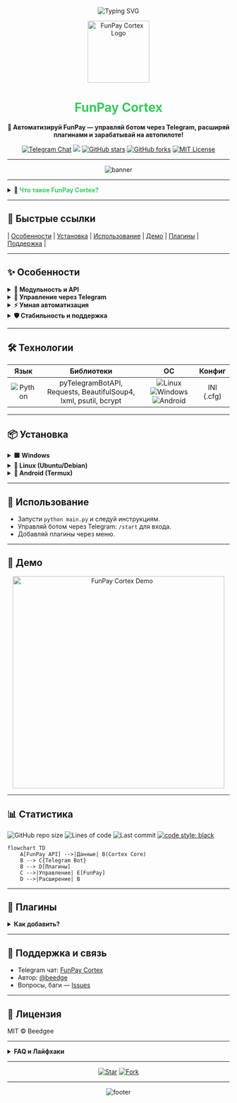 <!-- Open Graph / Twitter Card Meta -->
<meta property="og:title" content="FunPay Cortex — Авто-Бот для FunPay ☄️" />
<meta property="og:description" content="Мощный Telegram-бот для FunPay: автосдача, автоответы, автоподнятие, плагины. Экономьте время, управляйте онлайн. Установите и забудьте!" />
<meta property="og:image" content="https://i.imgur.com/mU4Jum5.png" />
<meta name="twitter:card" content="summary_large_image" />

<p align="center">
  <img src="https://readme-typing-svg.demolab.com?font=Fira+Code&pause=800&color=36CA5C&vCenter=true&width=700&lines=%F0%9F%9A%80+FunPay+Cortex%3A+%D0%91%D0%BE%D1%82%2C+%D0%BA%D0%BE%D1%82%D0%BE%D1%80%D1%8B%D0%B9+%D0%B4%D0%B5%D0%BB%D0%B0%D0%B5%D1%82+%D0%B2%D1%81%D1%91!;%F0%9F%91%BD+%D0%90%D0%B2%D1%82%D0%BE%D0%B2%D1%8B%D0%B4%D0%B0%D1%87%D0%B0%2C+%D1%80%D0%B0%D1%81%D1%88%D0%B8%D1%80%D1%8F%D0%B5%D0%BC%D0%BE%D1%81%D1%82%D1%8C%2C+%D1%82%D0%B5%D0%BB%D0%B5%D0%B3%D1%80%D0%B0%D0%BC-%D1%83%D0%BF%D1%80%D0%B0%D0%B2%D0%BB%D0%B5%D0%BD%D0%B8%D0%B5!+%F0%9F%9A%80" alt="Typing SVG" />
</p>

<p align="center">
  <img src="https://i.imgur.com/mU4Jum5.png" width="140" alt="FunPay Cortex Logo"/>
</p>

<h1 align="center">
  <span style="color:#36CA5C"><b>FunPay Cortex</b></span>
</h1>

<p align="center">
  <b>🤖 Автоматизируй FunPay — управляй ботом через Telegram, расширяй плагинами и зарабатывай на автопилоте!</b>
</p>

<p align="center">
  <a href="https://t.me/FunPayCortex"><img src="https://img.shields.io/badge/Telegram-%F0%9F%92%AC%20чат-blue?style=for-the-badge&logo=telegram" alt="Telegram Chat"></a>
  <a href="https://www.python.org/"><img src="https://img.shields.io/badge/Python-3.11%2B-yellow?style=for-the-badge&logo=python"></a>
  <a href="https://github.com/Beedgee/FunPayCortex/stargazers"><img src="https://img.shields.io/github/stars/Beedgee/FunPayCortex?label=Stars&logo=github&color=36CA5C&style=for-the-badge" alt="GitHub stars"></a>
  <a href="https://github.com/Beedgee/FunPayCortex/network"><img src="https://img.shields.io/github/forks/Beedgee/FunPayCortex?label=Forks&logo=github&color=blueviolet&style=for-the-badge" alt="GitHub forks"></a>
  <a href="https://opensource.org/licenses/MIT"><img src="https://img.shields.io/badge/License-MIT-green?style=for-the-badge" alt="MIT License"></a>
</p>

---

<p align="center">
  <img src="https://capsule-render.vercel.app/api?type=rect&color=FFEEAD,FFB347,FFCC70,36CA5C,F9F871,FFD700&height=120&section=header&text=FunPay%20Cortex&fontSize=48&fontAlignY=55&desc=Авто-Бот%20для%20FunPay%20с%20Telegram%20и%20плагинами!&descAlignY=75&fontColor=222222" alt="banner">
</p>

---

<details>
<summary><b>🧠 <span style="color:#36CA5C">Что такое FunPay Cortex?</span></b></summary>

> **FunPay Cortex** — это не просто бот. Это ультимативный мозг для вашей торговли на FunPay.  
> Автовыдача, автоподнятие лотов, автоответы, вечный онлайн, кастомные плагины и полный контроль в Telegram.  
>  
> Не тратьте время вручную — Cortex сделает всю рутину за вас.  
>  
> <img src="https://media.giphy.com/media/3o6Zt481isNVuQI1l6/giphy.gif" width="180" alt="matrix_cortex"/>
>
> <sub>— "Почему бы просто не автоматизировать весь бизнес?" — Cortex (почти)</sub>
</details>

---

## 🚩 Быстрые ссылки

| [Особенности](#-особенности) | [Установка](#-установка) | [Использование](#-использование) | [Демо](#-демо) | [Плагины](#-плагины) | [Поддержка](#-поддержка) |

---

## ✨ Особенности

<details>
<summary><b>🧩 Модульность и API</b></summary>

- **Изолированная библиотека `FunPayAPI`** — ядро, которое можно использовать отдельно!
- **Плагины** — добавляйте кастомные функции за 5 минут.
- **Мультиязычность** — RU/EN/UA интерфейс.
</details>

<details>
<summary><b>📲 Управление через Telegram</b></summary>

- **Интерактивная панель** — забудьте про ручное редактирование файлов.
- **Мгновенные уведомления** — заказы, отзывы, сообщения.
- **Мульти-админ** — делегируйте управление безопасно.
</details>

<details>
<summary><b>⚡ Умная автоматизация</b></summary>

- **Автовыдача** — кастомная логика, мульти-выдача.
- **Автоподнятие лотов** — обходит лимиты FunPay.
- **Автоответчик** — макросы и авто-команды.
- **Вечный онлайн** — всегда на связи.
</details>

<details>
<summary><b>🛡️ Стабильность и поддержка</b></summary>

- **Proxy** — работает из любого места.
- **systemd сервис** — запуск как сервис.
- **Гибкое логирование** — полный контроль над логами.
- **Авто-обновления** — всегда актуальная версия.
</details>

---

## 🛠️ Технологии

| Язык | Библиотеки | ОС | Конфиг |
|:----:|:----------:|:--:|:------:|
| ![Python](https://img.shields.io/badge/-Python%203.11+-yellow?logo=python&style=flat) | pyTelegramBotAPI, Requests, BeautifulSoup4, lxml, psutil, bcrypt | ![Linux](https://img.shields.io/badge/-Linux-blue?logo=linux&style=flat) ![Windows](https://img.shields.io/badge/-Windows-0078d6?logo=windows&style=flat) ![Android](https://img.shields.io/badge/-Android-3DDC84?logo=android&style=flat) | INI (.cfg) |

---

## 📦 Установка

<details>
<summary><b>🟦 Windows</b></summary>

1. <a href="https://www.python.org/ftp/python/3.11.0/python-3.11.0-amd64.exe"><b>Скачай Python 3.11+</b></a> и поставь галочку «Add python.exe to PATH» при установке.
2. <b>Скачай архив</b> с кодом FunPay Cortex с <a href="https://github.com/Beedgee/FunPayCortex/archive/refs/heads/main.zip">GitHub</a>.
3. Распакуй архив и перейди в папку проекта.
4. Открой командную строку в этой папке и выполни:
    ```shell
    python -m venv venv
    venv\Scripts\activate
    pip install -r requirements.txt
    python main.py
    ```
5. Следуй инструкциям в консоли и в Telegram-боте.
</details>

<details>
<summary><b>🐧 Linux (Ubuntu/Debian)</b></summary>

1. <b>Установи зависимости:</b>
    ```bash
    sudo apt update && sudo apt install python3 python3-pip python3-venv git -y
    ```
2. <b>Клонируй репозиторий:</b>
    ```bash
    git clone https://github.com/Beedgee/FunPayCortex.git
    cd FunPayCortex
    ```
3. <b>Создай и активируй виртуальное окружение:</b>
    ```bash
    python3 -m venv venv
    source venv/bin/activate
    ```
4. <b>Установи зависимости и запусти настройку:</b>
    ```bash
    pip install -r requirements.txt
    python main.py
    ```
5. <b>Следуй инструкциям в консоли и в Telegram-боте.</b>
</details>

<details>
<summary><b>🤖 Android (Termux)</b></summary>

1. <b>Установи Termux</b> (лучше из F-Droid).
2. Открой Termux и выполни:
    ```bash
    pkg update -y && pkg install python git -y
    git clone https://github.com/Beedgee/FunPayCortex.git
    cd FunPayCortex
    python -m venv venv
    source venv/bin/activate
    pip install -r requirements.txt
    python main.py
    ```
3. <b>Следуй инструкциям в консоли и в Telegram-боте.</b>
4. Для фоновой работы используй <code>tmux</code>:
    ```bash
    pkg install tmux -y
    tmux new-session -s cortex
    # Внутри: cd FunPayCortex && source venv/bin/activate && python main.py
    # Для отсоединения: Ctrl+b, d
    ```
</details>

---

## 🚀 Использование

- Запусти `python main.py` и следуй инструкциям.
- Управляй ботом через Telegram: `/start` для входа.
- Добавляй плагины через меню.

---

## 🎥 Демо

<p align="center">
  <img src="https://media.giphy.com/media/v1.Y2lkPTc5MGI3NjExMWVxbDA3N2N3eGxjY2p4aGhnbzdjN2V0aGVzZzF0dGc0d2xjY2Z4bCZlcD12MV9naWZzX3NlYXJjaCZjdD1n/sIIhZliQ2k393wXyIC/giphy.gif" width="480" alt="FunPay Cortex Demo"/>
</p>

<!--
Как добавить демо-видео:
1. Залей видео на YouTube.
2. Добавь превью и ссылку вот так:
[![Демо FunPay Cortex](https://img.youtube.com/vi/ТВОЙ_ID/0.jpg)](https://youtu.be/ТВОЙ_ID)
или просто вставь ссылку на видео.
Можно использовать и gif, и видео.
-->

---

## 📊 Статистика

![GitHub repo size](https://img.shields.io/github/repo-size/Beedgee/FunPayCortex?style=flat-square)
![Lines of code](https://img.shields.io/tokei/lines/github/Beedgee/FunPayCortex?style=flat-square)
![Last commit](https://img.shields.io/github/last-commit/Beedgee/FunPayCortex?style=flat-square)
[![code style: black](https://img.shields.io/badge/code%20style-black-000.svg?style=flat-square)](https://github.com/psf/black)

```mermaid
flowchart TD
    A[FunPay API] -->|Данные| B(Cortex Core)
    B --> C{Telegram Bot}
    B --> D[Плагины]
    C -->|Управление| E[FunPay]
    D -->|Расширение| B
```

---

## 🧩 Плагины

<details>
<summary><b>Как добавить?</b></summary>

1. В Telegram-боте — меню 🧩 Плагины → ➕ Добавить.
2. Отправьте `.py`-файл плагина.
3. Вуаля!
</details>

---

## 🤝 Поддержка и связь

- Telegram чат: [FunPay Cortex](https://t.me/FunPayCortex)
- Автор: [@beedge](https://t.me/beedge)
- Вопросы, баги — [Issues](https://github.com/Beedgee/FunPayCortex/issues)

---

## 📃 Лицензия

MIT © Beedgee

---

<details>
<summary><b>FAQ и Лайфхаки</b></summary>

- **"У меня всё сломалось!"** — Перезапусти! Если не поможет — [пиши](https://t.me/beedge).
- **Можно ли на сервере?** — Конечно, поддерживается systemd.
- **Могу ли я добавить свой плагин?** — Да, смело forкай и PR-ь!
- **Как поддержать проект?** — Поставь ⭐️ вверху страницы или расскажи в чате!
</details>

---

<p align="center">
  <a href="https://github.com/Beedgee/FunPayCortex/stargazers"><img src="https://img.shields.io/github/stars/Beedgee/FunPayCortex?style=social" alt="Star"></a>
  <a href="https://github.com/Beedgee/FunPayCortex/fork"><img src="https://img.shields.io/github/forks/Beedgee/FunPayCortex?style=social" alt="Fork"></a>
</p>

---

<p align="center">
  <img src="https://capsule-render.vercel.app/api?type=rect&color=FFB347,FFD700,FFFACD,ADFF2F,7CFC00,36CA5C&height=80&section=footer&text=FunPay%20Cortex%20%E2%80%94%20Ваша%20торговля%20на%20автопилоте!&fontSize=28&fontAlign=50&fontColor=202020" alt="footer">
</p>
